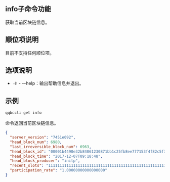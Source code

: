 ## info子命令功能

获取当前区块链信息。

## 顺位项说明

目前不支持任何顺位项。

## 选项说明

- `-h` - --help：输出帮助信息并退出。
  
## 示例


```sh
qqbccli get info
```

命令返回当前区块链信息。

```json
{
  "server_version": "7451e092",
  "head_block_num": 6980,
  "last_irreversible_block_num": 6963,
  "head_block_id": "00001b4490e32b84861230871bb1c25fb8ee777153f4f82c5f3e4ca2b9877712",
  "head_block_time": "2017-12-07T09:18:48",
  "head_block_producer": "initp",
  "recent_slots": "1111111111111111111111111111111111111111111111111111111111111111",
  "participation_rate": "1.00000000000000000"
}
```
